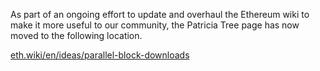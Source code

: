 As part of an ongoing effort to update and overhaul the Ethereum wiki to make it more useful to our community, the Patricia Tree page has now moved to the following location.

[eth.wiki/en/ideas/parallel-block-downloads](https://eth.wiki/en/ideas/parallel-block-downloads)
